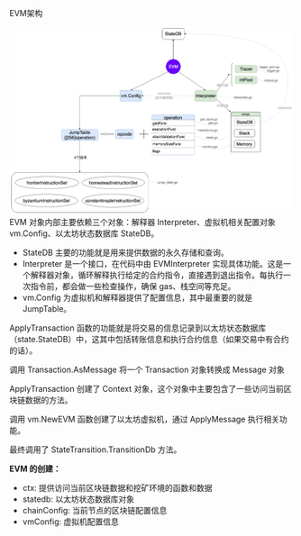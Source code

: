 EVM架构

![](/assets/evm-arch.png)EVM 对象内部主要依赖三个对象：解释器 Interpreter、虚拟机相关配置对象 vm.Config、以太坊状态数据库 StateDB。

* StateDB 主要的功能就是用来提供数据的永久存储和查询。
* Interpreter 是一个接口，在代码中由 EVMInterpreter 实现具体功能。这是一个解释器对象，循环解释执行给定的合约指令，直接遇到退出指令。每执行一次指令前，都会做一些检查操作，确保 gas、栈空间等充足。
* vm.Config 为虚拟机和解释器提供了配置信息，其中最重要的就是 JumpTable。

ApplyTransaction 函数的功能就是将交易的信息记录到以太坊状态数据库（state.StateDB）中，这其中包括转账信息和执行合约信息（如果交易中有合约的话）。

调用 Transaction.AsMessage 将一个 Transaction 对象转换成 Message 对象

ApplyTransaction 创建了 Context 对象，这个对象中主要包含了一些访问当前区块链数据的方法。

调用 vm.NewEVM 函数创建了以太坊虚拟机，通过 ApplyMessage 执行相关功能。

最终调用了 StateTransition.TransitionDb 方法。



**EVM 的创建：**

* ctx: 提供访问当前区块链数据和挖矿环境的函数和数据
* statedb: 以太坊状态数据库对象
* chainConfig: 当前节点的区块链配置信息
* vmConfig: 虚拟机配置信息









